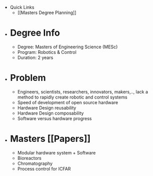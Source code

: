 - Quick Links
	- [[Masters Degree Planning]]
- # Degree Info
	- Degree: Masters of Engineering Science (MESc)
	- Program: Robotics & Control
	- Duration: 2 years
- # Problem
	- Engineers, scientists, researchers, innovators, makers,.., lack a method to rapidly create robotic and control systems
	- Speed of development of open source hardware
	- Hardware Design reusability
	- Hardware Design composability
	- Software versus hardware progress
- # Masters [[Papers]]
	- Modular hardware system + Software
	- Bioreactors
	- Chromatography
	- Process control for ICFAR
